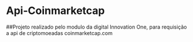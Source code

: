 ﻿# Api-Coinmarketcap
##Projeto realizado pelo modulo da digital Innovation One, para requisição a api de criptomoeadas coinmarketcap.com
